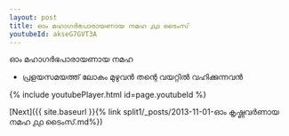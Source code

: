```yaml
---
layout: post
title: ഓം മഹാഗർഭപാരായണായ നമഹ ൧൧ ടൈംസ്
youtubeId: akseG7GVT3A
---
```

 
 
 ഓം മഹാഗർഭപാരായണായ നമഹ 
 
 -  പ്രളയസമയത്ത് ലോകം മുഴുവൻ തന്റെ വയറ്റിൽ വഹിക്കുന്നവൻ 
 
  
 
  
 
 
 
 
 
 


{% include youtubePlayer.html id=page.youtubeId %}
 
[Next]({{ site.baseurl }}{% link  split1/_posts/2013-11-01-ഓം കൃഷ്ണവർണായ നമഹ ൧൧ ടൈംസ്.md%})
 
